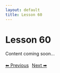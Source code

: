 ```yaml
---
layout: default
title: Lesson 60
---
```


# Lesson 60

Content coming soon...

<div style="margin-top: 20px;">
<a href="/docs/Advanced/Lessons/lesson_59.md" style="margin-right: 10px;">⬅ Previous</a><a href="/docs/Advanced/Lessons/lesson_61.md">Next ➡</a>
</div>
